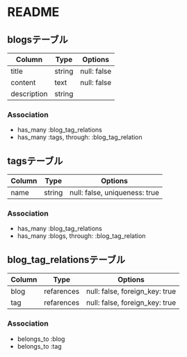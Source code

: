 # README

## blogsテーブル
|Column|Type|Options|
|------|----|-------|
|title|string|null: false|
|content|text|null: false|
|description|string||
### Association
- has_many :blog_tag_relations
- has_many :tags, through: :blog_tag_relation


## tagsテーブル
|Column|Type|Options|
|------|----|-------|
|name|string|null: false, uniqueness: true|
### Association
- has_many :blog_tag_relations
- has_many :blogs, through: :blog_tag_relation


## blog_tag_relationsテーブル
|Column|Type|Options|
|------|----|-------|
|blog|refarences|null: false, foreign_key: true|
|tag|refarences|null: false, foreign_key: true|
### Association
- belongs_to :blog
- belongs_to :tag